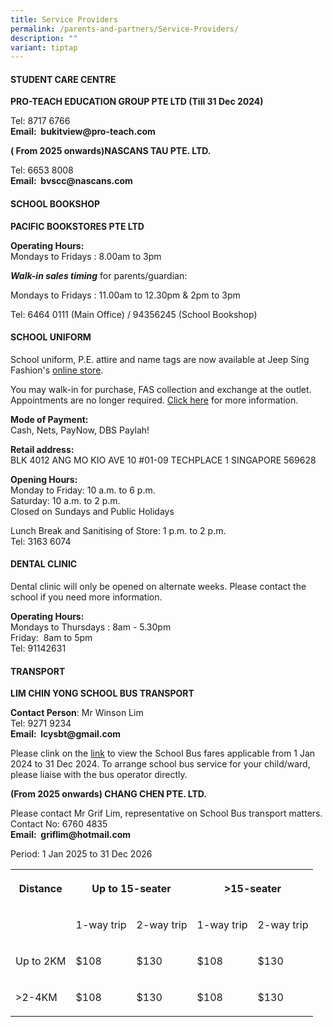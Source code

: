 ```yaml
---
title: Service Providers
permalink: /parents-and-partners/Service-Providers/
description: ""
variant: tiptap
---
```

<h4><strong>STUDENT CARE CENTRE</strong></h4>
<p><strong>PRO-TEACH EDUCATION GROUP PTE LTD (Till 31 Dec 2024)</strong>
</p>
<p>Tel: 8717 6766
<br><strong>Email:&nbsp;&nbsp;bukitview@pro-teach.com</strong>
</p>
<p><strong>( From 2025 onwards)NASCANS TAU PTE. LTD.</strong>
</p>
<p>Tel: 6653 8008
<br><strong>Email:&nbsp;&nbsp;bvscc@nascans.com</strong>
</p>
<h4><strong>SCHOOL BOOKSHOP</strong></h4>
<p><strong>PACIFIC BOOKSTORES PTE LTD</strong>
</p>
<p><strong>Operating Hours:</strong>
<br>Mondays to Fridays :&nbsp;8.00am to 3pm</p>
<p><strong><em>Walk-in sales timing</em></strong> for parents/guardian:</p>
<p>Mondays to Fridays :&nbsp;11.00am to 12.30pm &amp; 2pm to 3pm</p>
<p>Tel:&nbsp;6464 0111 (Main Office) / 94356245 (School Bookshop)</p>
<h4><strong>SCHOOL UNIFORM</strong></h4>
<p>School uniform, P.E. attire and name tags are now available at Jeep Sing
Fashion's <a href="https://jeepsinguniform.com/collections/bukit-view-primary-school" rel="noopener noreferrer nofollow" target="_blank">online store</a>.</p>
<p>You may walk-in for purchase, FAS collection and exchange at the outlet.
Appointments are no longer required. <a href="https://jeepsinguniform.com/pages/appointment-booking" rel="noopener noreferrer nofollow" target="_blank">Click here</a> for
more information.</p>
<p><strong>Mode of Payment:</strong>
<br>Cash, Nets, PayNow, DBS Paylah!</p>
<p><strong>Retail address:</strong>
<br>BLK 4012 ANG MO KIO AVE 10 #01-09 TECHPLACE 1 SINGAPORE 569628</p>
<p><strong>Opening Hours:</strong>
<br>Monday to Friday: 10 a.m. to 6 p.m.
<br>Saturday: 10 a.m. to 2 p.m.
<br>Closed on Sundays and Public Holidays</p>
<p>Lunch Break and Sanitising of Store: 1 p.m. to 2 p.m.
<br>Tel: 3163 6074</p>
<h4><strong>DENTAL CLINIC</strong></h4>
<p>Dental clinic will only be opened on alternate weeks. Please contact the
school if you need more information.</p>
<p><strong>Operating Hours:</strong>&nbsp;&nbsp;
<br>Mondays to Thursdays :&nbsp;8am - 5.30pm
<br>Friday:&nbsp; 8am to 5pm
<br>Tel:&nbsp;91142631</p>
<h4><strong>TRANSPORT</strong></h4>
<p><strong>LIM CHIN YONG SCHOOL BUS TRANSPORT</strong>
</p>
<p><strong>Contact Person</strong>: Mr Winson Lim
<br>Tel: 9271 9234
<br><strong>Email:&nbsp;&nbsp;lcysbt@gmail.com</strong>
</p>
<p>Please clink on the <a href="/files/Parents%20and%20Partners/Info%20for%20Parents/Info%20for%20Parents/school%20bus%20fares%20applicable%20from%201%20jan%202024%20to%2031%20dec%202024.pdf" rel="noopener noreferrer nofollow" target="_blank">link</a> to
view the School Bus fares applicable from 1 Jan 2024 to 31 Dec 2024. To
arrange school bus service for your child/ward, please liaise with the
bus operator directly.</p>
<p><strong>(From 2025 onwards) CHANG CHEN PTE. LTD.</strong>
</p>
<p>Please contact Mr Grif Lim, representative on School Bus transport matters.
<br>Contact No: 6760 4835
<br><strong>Email:&nbsp;&nbsp;griflim@hotmail.com</strong>
</p>
<p>Period: 1 Jan 2025 to 31 Dec 2026</p>
<table style="minWidth: 125px">
<colgroup>
<col>
<col>
<col>
<col>
<col>
</colgroup>
<tbody>
<tr>
<th rowspan="1" colspan="1">
<p>Distance</p>
</th>
<th rowspan="1" colspan="2">
<p>Up to 15-seater</p>
</th>
<th rowspan="1" colspan="2">
<p>&gt;15-seater</p>
</th>
</tr>
<tr>
<td rowspan="1" colspan="1">
<p></p>
</td>
<td rowspan="1" colspan="1">
<p>1-way trip</p>
</td>
<td rowspan="1" colspan="1">
<p>2-way trip</p>
</td>
<td rowspan="1" colspan="1">
<p>1-way trip</p>
</td>
<td rowspan="1" colspan="1">
<p>2-way trip</p>
</td>
</tr>
<tr>
<td rowspan="1" colspan="1">
<p>Up to 2KM</p>
</td>
<td rowspan="1" colspan="1">
<p>$108</p>
</td>
<td rowspan="1" colspan="1">
<p>$130</p>
</td>
<td rowspan="1" colspan="1">
<p>$108</p>
</td>
<td rowspan="1" colspan="1">
<p>$130</p>
</td>
</tr>
<tr>
<td rowspan="1" colspan="1">
<p>&gt;2-4KM</p>
</td>
<td rowspan="1" colspan="1">
<p>$108</p>
</td>
<td rowspan="1" colspan="1">
<p>$130</p>
</td>
<td rowspan="1" colspan="1">
<p>$108</p>
</td>
<td rowspan="1" colspan="1">
<p>$130</p>
</td>
</tr>
</tbody>
</table>
<p></p>